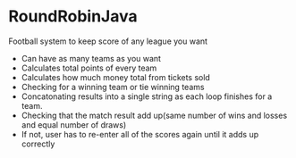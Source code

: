 # RoundRobinJava
Football system to keep score of any league you want

* Can have as many teams as you want
* Calculates total points of every team
* Calculates how much money total from tickets sold
* Checking for a winning team or tie winning teams
* Concatonating results into a single string as each loop finishes for a team.
* Checking that the match result add up(same number of wins and losses and equal number of draws)
* If not, user has to re-enter all of the scores again until it adds up correctly

